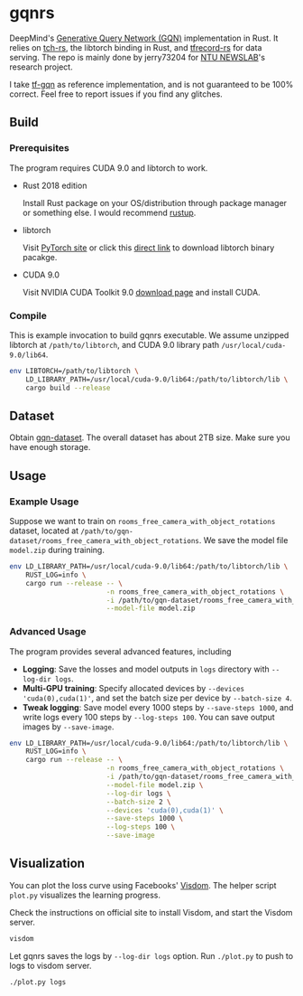 # gqnrs

DeepMind's [Generative Query Network (GQN)](https://deepmind.com/documents/211/Neural_Scene_Representation_and_Rendering_preprint.pdf) implementation in Rust. It relies on [tch-rs](https://github.com/LaurentMazare/tch-rs), the libtorch binding in Rust, and [tfrecord-rs](https://github.com/jerry73204/tfrecord-rs/tree/master) for data serving. The repo is mainly done by jerry73204 for [NTU NEWSLAB](https://newslabcpsgroupwebsite.wordpress.com/)'s research project.

I take [tf-gqn](https://github.com/ogroth/tf-gqn) as reference implementation, and is not guaranteed to be 100% correct. Feel free to report issues if you find any glitches.

## Build

### Prerequisites

The program requires CUDA 9.0 and libtorch to work.

- Rust 2018 edition

  Install Rust package on your OS/distribution through package manager or something else. I would recommend [rustup](https://rustup.rs/).

- libtorch

  Visit [PyTorch site](https://pytorch.org/) or click this [direct link](https://download.pytorch.org/libtorch/cu90/libtorch-shared-with-deps-latest.zip) to download libtorch binary pacakge.

- CUDA 9.0

  Visit NVIDIA CUDA Toolkit 9.0 [download page](https://developer.nvidia.com/cuda-90-download-archive) and install CUDA.



### Compile

This is example invocation to build gqnrs executable. We assume unzipped libtorch at `/path/to/libtorch`, and CUDA 9.0 library path `/usr/local/cuda-9.0/lib64`.

```sh
env LIBTORCH=/path/to/libtorch \
    LD_LIBRARY_PATH=/usr/local/cuda-9.0/lib64:/path/to/libtorch/lib \
    cargo build --release
```

## Dataset

Obtain [gqn-dataset](https://github.com/deepmind/gqn-datasets). The overall dataset has about 2TB size. Make sure you have enough storage.

## Usage

### Example Usage

Suppose we want to train on `rooms_free_camera_with_object_rotations` dataset, located at `/path/to/gqn-dataset/rooms_free_camera_with_object_rotations`. We save the model file `model.zip` during training.

```sh
env LD_LIBRARY_PATH=/usr/local/cuda-9.0/lib64:/path/to/libtorch/lib \
    RUST_LOG=info \
    cargo run --release -- \
                        -n rooms_free_camera_with_object_rotations \
                        -i /path/to/gqn-dataset/rooms_free_camera_with_object_rotations \
                        --model-file model.zip
```

### Advanced Usage

The program provides several advanced features, including

- **Logging**: Save the losses and model outputs in `logs` directory with `--log-dir logs`.
- **Multi-GPU training**: Specify allocated devices by `--devices 'cuda(0),cuda(1)'`, and set the batch size per device by `--batch-size 4`.
- **Tweak logging**: Save model every 1000 steps by `--save-steps 1000`, and write logs every 100 steps by `--log-steps 100`. You can save output images by `--save-image`.


```sh
env LD_LIBRARY_PATH=/usr/local/cuda-9.0/lib64:/path/to/libtorch/lib \
    RUST_LOG=info \
    cargo run --release -- \
                        -n rooms_free_camera_with_object_rotations \
                        -i /path/to/gqn-dataset/rooms_free_camera_with_object_rotations \
                        --model-file model.zip \
                        --log-dir logs \
                        --batch-size 2 \
                        --devices 'cuda(0),cuda(1)' \
                        --save-steps 1000 \
                        --log-steps 100 \
                        --save-image
```


## Visualization

You can plot the loss curve using Facebooks' [Visdom](https://github.com/facebookresearch/visdom). The helper script `plot.py` visualizes the learning progress.

Check the instructions on official site to install Visdom, and start the Visdom server.

```sh
visdom
```

Let gqnrs saves the logs by `--log-dir logs` option. Run `./plot.py` to push to logs to visdom server.

```sh
./plot.py logs
```
